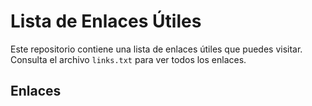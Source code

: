 # Lista de Enlaces Útiles

Este repositorio contiene una lista de enlaces útiles que puedes visitar. Consulta el archivo `links.txt` para ver todos los enlaces.

## Enlaces
